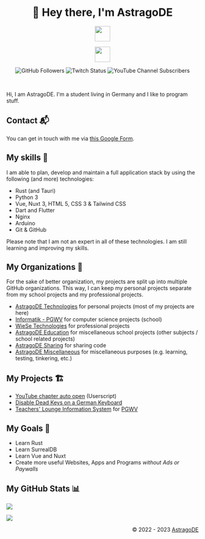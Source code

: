<h1 align="center">👋 Hey there, I'm AstragoDE</h1>

<!-- Badges -->

<p align="center">
    <img src="https://skillicons.dev/icons?i=rust,python,flutter,vue,nuxt,html,css,js,tailwind,nginx,arduino" height="40"/>
</p>

<p align="center">
    <img src="https://skillicons.dev/icons?i=linux,vscode,blender,discord" height="40"/>
</p>

<p align="center">
    <!-- <a><img src="https://hits.dwyl.com/AstragoDE/AstragoDE.svg?style=flat-square" /></a> -->
    <img alt="GitHub Followers" src="https://img.shields.io/github/followers/AstragoDE?style=flat-square&label=GitHub%20Followers">
    <img alt="Twitch Status" src="https://img.shields.io/twitch/status/astrago?style=flat-square&label=Twitch">
    <img alt="YouTube Channel Subscribers" src="https://img.shields.io/youtube/channel/subscribers/UCBwRnJ_byI-WjxTv0c0iVPw?style=flat-square&label=YouTube%20Channel%20Subscribers&color=%23ff0000">

</p>
<br>

Hi, I am AstragoDE. I'm a student living in Germany and I like to program stuff.

## Contact 📬

You can get in touch with me via [this Google Form](https://docs.google.com/forms/d/e/1FAIpQLSdOZ5kqCVAjom2DfaeiOooklw_xfUqaf9RN1v2X53nldh200w/viewform?usp=sf_link).

<!-- or via [Discord](https://discord.gg/<INVITE_LINK>). -->

## My skills 🎯

I am able to plan, develop and maintain a full application stack by using the following (and more) technologies:

- Rust (and Tauri)
- Python 3
- Vue, Nuxt 3, HTML 5, CSS 3 & Tailwind CSS
- Dart and Flutter
- Nginx
- Arduino
- Git & GitHub

Please note that I am not an expert in all of these technologies. I am still learning and improving my skills.

## My Organizations 🏢

For the sake of better organization, my projects are split up into multiple GitHub organizations. This way, I can keep my personal projects separate from my school projects and my professional projects.

- [AstragoDE Technologies](https://github.com/AstragoDETechnologies) for personal projects (most of my projects are here)
- [Informatik - PGWV](https://github.com/InformatikPGWV) for computer science projects (school)
- [WieSe Technologies](https://github.com/WieSeTechnologies) for professional projects
- [AstragoDE Education](https://github.com/AstragoDEEducation) for miscellaneous school projects (other subjects / school related projects)
- [AstragoDE Sharing](https://github.com/AstragoDESharing) for sharing code
- [AstragoDE Miscellaneous](https://github.com/AstragoDEMiscellaneous) for miscellaneous purposes (e.g. learning, testing, tinkering, etc.)

## My Projects 🏗️

- [YouTube chapter auto open](https://github.com/AstragoTech/youtube_chapter_auto_open) (Userscript)
- [Disable Dead Keys on a German Keyboard](https://github.com/AstragoDETechnologies/disable-dead-keys-german-keyboard)
- [Teachers' Lounge Information System](https://github.com/InformatikPGWV/astroTLIS) for [PGWV](http://pgwv.de)

## My Goals 🥅

- Learn Rust
- Learn SurrealDB
- Learn Vue and Nuxt
- Create more useful Websites, Apps and Programs _without Ads or Paywalls_

## My GitHub Stats 📊

<p align="left">
    <img src="https://github-readme-stats.vercel.app/api?username=AstragoDE&theme=blueberry&custom_title=AstragoDE%27s%20GitHub%20Stats&count_private=true&show_icons=false&hide_border=true&line_height=20"/>
</p>

<p align="left">
<img src="https://github-readme-stats.vercel.app/api/wakatime?username=AstragoDE&api_domain=wakapi.dev&theme=blueberry&custom_title=AstragoDE%27s%20Weekly%20Coding%20Stats&layout=compact&langs_count=6&hide_border=true&line_height=20"/>
</p>

<!-- <p align="left">
<img src="https://github-readme-stats.vercel.app/api/top-langs/?username=AstragoDE&layout=compact&theme=blueberry&count_private=true&hide_border=true"/>
</p> -->

<!-- ### My GitHub Commits (Skyline) 🌃 -->
<!-- - [2023 GitHub Skyline](https://skyline.github.com/AstragoDE/2023) -->
<!-- - [2022 GitHub Skyline](https://skyline.github.com/AstragoDE/2022) -->
<!-- - [2021 GitHub Skyline](https://skyline.github.com/AstragoDE/2021) -->
<!-- - [2020 GitHub Skyline](https://skyline.github.com/AstragoDE/2020) -->

<div align="right" style="text-align: right;">
    <p>© 2022 - 2023 <a href="https://github.com/AstragoDE">AstragoDE</a></p>
</div>
